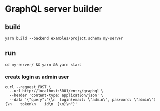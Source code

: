 
# GraphQL server builder

## build
```
yarn build --backend examples/project.schema my-server
```

## run

```
cd my-server/ && yarn && yarn start
```

### create login as admin user

```curl
curl --request POST \
  --url http://localhost:3001/entry/graphql \
  --header 'content-type: application/json' \
  --data '{"query":"{\n  login(email: \"admin\", password: \"admin\") {\n    token\n    id\n  }\n}\n"}'
```